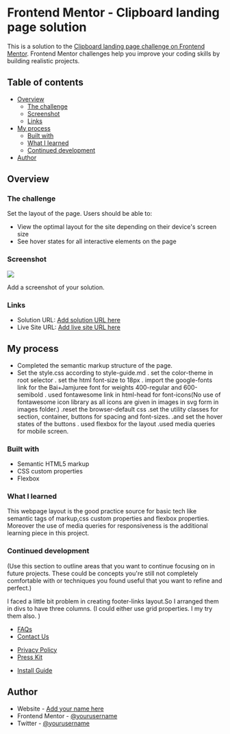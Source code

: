 # Frontend Mentor - Clipboard landing page solution

This is a solution to the [Clipboard landing page challenge on Frontend Mentor](https://www.frontendmentor.io/challenges/clipboard-landing-page-5cc9bccd6c4c91111378ecb9). Frontend Mentor challenges help you improve your coding skills by building realistic projects.

## Table of contents

- [Overview](#overview)
  - [The challenge](#the-challenge)
  - [Screenshot](#screenshot)
  - [Links](#links)
- [My process](#my-process)
  - [Built with](#built-with)
  - [What I learned](#what-i-learned)
  - [Continued development](#continued-development)
- [Author](#author)

## Overview

### The challenge

Set the layout of the page.
Users should be able to:

- View the optimal layout for the site depending on their device's screen size
- See hover states for all interactive elements on the page

### Screenshot

![](./screenshot.jpg)

Add a screenshot of your solution.

### Links

- Solution URL: [Add solution URL here](https://your-solution-url.com)
- Live Site URL: [Add live site URL here](https://your-live-site-url.com)

## My process

- Completed the semantic markup structure of the page.
- Set the style.css according to style-guide.md
  . set the color-theme in root selector
  . set the html font-size to 18px
  . import the google-fonts link for the Bai+Jamjuree font for weights 400-regular and 600-semibold
  . used fontawesome link in html-head for font-icons(No use of fontawesome icon library as all icons are given in images in svg form in images folder.)
  .reset the browser-default css
  .set the utility classes for section, container, buttons for spacing and font-sizes.
  .and set the hover states of the buttons
  . used flexbox for the layout
  .used media queries for mobile screen.

### Built with

- Semantic HTML5 markup
- CSS custom properties
- Flexbox

### What I learned

This webpage layout is the good practice source for basic tech like semantic tags of markup,css custom properties and flexbox properties. Moreover the use of media queries for responsiveness is the additional learning piece in this project.

### Continued development

(Use this section to outline areas that you want to continue focusing on in future projects. These could be concepts you're still not completely comfortable with or techniques you found useful that you want to refine and perfect.)

I faced a little bit problem in creating footer-links layout.So I arranged them in divs to have three columns. (I could either use grid properties. I my try them also. )

 <div class="footer-links">
          <div>
            <ul>
              <li><a href="#">FAQs</a></li>
              <li><a href="#">Contact Us</a></li>
            </ul>
          </div>
          <div>
            <ul>
              <li><a href="#">Privacy Policy</a></li>
              <li><a href="#">Press Kit</a></li>
            </ul>
          </div>
          <div>
            <ul>
              <li><a href="#">Install Guide</a></li>
            </ul>
          </div>
        </div>
      </div>

## Author

- Website - [Add your name here](https://www.your-site.com)
- Frontend Mentor - [@yourusername](https://www.frontendmentor.io/profile/yourusername)
- Twitter - [@yourusername](https://www.twitter.com/yourusername)
